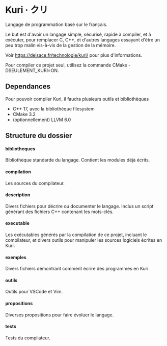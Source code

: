 Kuri · クリ
==========

Langage de programmation basé sur le français.

Le but est d'avoir un langage simple, sécurisé, rapide à compiler, et à exécuter, pour remplacer C, C++, et d'autres langages essayant d'être un peu trop malin vis-à-vis de la gestion de la mémoire.

Voir https://delsace.fr/technologie/kuri/ pour plus d'informations.

Pour compiler ce projet seul, utilisez la commande CMake -DSEULEMENT_KURI=ON.

## Dependances
Pour pouvoir compiler Kuri, il faudra plusieurs outils et bibliothèques
- C++ 17, avec la bibliothèque filesystem
- CMake 3.2
- (optionnellement) LLVM 6.0

## Structure du dossier
#### bibliotheques
Bibliothèque standarde du langage. Contient les modules déjà écrits.

#### compilation
Les sources du compilateur.

#### description
Divers fichiers pour décrire ou documenter le langage. Inclus un script générant des fichiers C++ contenant les mots-clés.

#### executable
Les exécutables générés par la compilation de ce projet, incluant le compilateur, et divers outils pour manipuler les sources logiciels écrites en Kuri.

#### exemples
Divers fichiers démontrant comment écrire des programmes en Kuri.

#### outils
Outils pour VSCode et Vim.

#### propositions
Diverses propositions pour faire évoluer le langage.

#### tests
Tests du compilateur.

